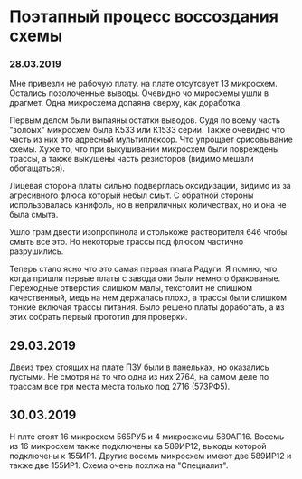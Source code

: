 # Поэтапный процесс воссоздания схемы

### 28.03.2019 

Мне привезли не рабочую плату. на плате отсутсвует 13 микросхем. Остались позолоченные выводы. Очевидно чо миросхемы ушли в драгмет. Одна микросхема допаяна сверху, как доработка.

Первым делом были выпаяны остатки выводов. Судя по всему часть "золоых" микросхем была К533 или К1533 серии. Также очевидно что часть из них это адресный мультиплексор. Что упрощает срисовывание схемы. Хуже то, что при выкушивании микросхем были повреждены трассы, а также выкушены часть резисторов (видимо мешали обогащаться).

Лицевая сторона платы сильно подверглась оксидизации, видимо из за агресивного флюса который небыл смыт. С обратной стороны использовалась канифоль, но в неприличных количествах, но и она не была смыта. 

Ушло грам двести изопропинола и столькоже растворителя 646 чтобы смыть все это. Но некоторые трассы под флюсом частично разрушились.

Теперь стало ясно что это самая первая плата Радуги. Я помню, что когда пришли первые платы с завода они были немного бракованые. Переходные отверстия слишком малы, текстолит не слишком качественный, медь на нем держалась плохо, а трассы были слишком тонкие включая трассы питания. Было решено платы доработать, а из этих собрать первый прототип для проверки.

## 29.03.2019

Двеиз трех стоящих на плате ПЗУ были в панельках, но оказались пустыми. Не смотря на то что одна из них 2764, на самом деле по трассам все три места места только под 2716 (573РФ5). 

## 30.03.2019

Н плте стоят 16 микросхем 565РУ5 и 4 микросжемы 589АП16. Восемь из 16 микросхем также подключены ка 589ИР12, выкоды которой подключены к 155ИР1. Другие восемь микросхем имеют две 589ИР12 и также две 155ИР1. Схема очень похлжа на "Специалит". 
